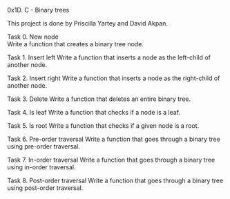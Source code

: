 0x1D. C - Binary trees

This project is done by Priscilla Yartey and David Akpan.

Task 0. New node    
Write a function that creates a binary tree node.

Task 1. Insert left
Write a function that inserts a node as the left-child of another node.

Task 2. Insert right
Write a function that inserts a node as the right-child of another node.

Task 3. Delete
Write a function that deletes an entire binary tree.

Task 4. Is leaf
Write a function that checks if a node is a leaf.

Task 5. Is root
Write a function that checks if a given node is a root.

Task 6. Pre-order traversal
Write a function that goes through a binary tree using pre-order traversal.

Task 7. In-order traversal
Write a function that goes through a binary tree using in-order traversal.

Task 8. Post-order traversal
Write a function that goes through a binary tree using post-order traversal.
